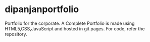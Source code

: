 # dipanjanportfolio
Portfolio for the corporate.
A Complete Portfolio is made using HTML5,CSS,JavaScript and hosted in git pages. For code, refer the repository.
